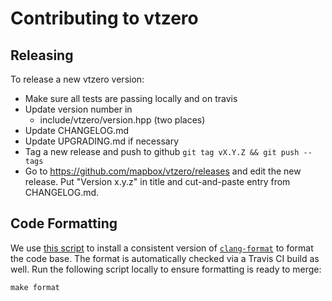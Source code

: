 # Contributing to vtzero

## Releasing

To release a new vtzero version:

 - Make sure all tests are passing locally and on travis
 - Update version number in
   - include/vtzero/version.hpp (two places)
 - Update CHANGELOG.md
 - Update UPGRADING.md if necessary
 - Tag a new release and push to github `git tag vX.Y.Z && git push --tags`
 - Go to https://github.com/mapbox/vtzero/releases
   and edit the new release. Put "Version x.y.z" in title and
   cut-and-paste entry from CHANGELOG.md.

## Code Formatting

We use [this script](/scripts/setup.sh#L7%60) to install a consistent version of [`clang-format`](https://clang.llvm.org/docs/ClangFormat.html) to format the code base. The format is automatically checked via a Travis CI build as well. Run the following script locally to ensure formatting is ready to merge:

    make format